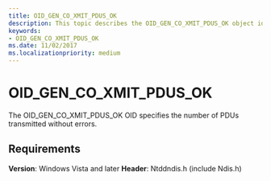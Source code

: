 ```yaml
---
title: OID_GEN_CO_XMIT_PDUS_OK
description: This topic describes the OID_GEN_CO_XMIT_PDUS_OK object identifier (OID).
keywords:
- OID_GEN_CO_XMIT_PDUS_OK
ms.date: 11/02/2017
ms.localizationpriority: medium
---
```


# OID_GEN_CO_XMIT_PDUS_OK

The OID_GEN_CO_XMIT_PDUS_OK OID specifies the number of PDUs transmitted without errors.

## Requirements

**Version**: Windows Vista and later
**Header**: Ntddndis.h (include Ndis.h)

